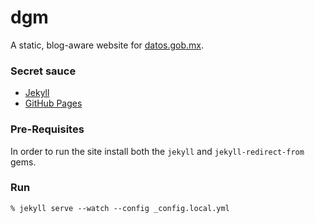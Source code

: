 dgm
===

A static, blog-aware website for [datos.gob.mx](http://datos.gob.mx).

### Secret sauce

- [Jekyll](http://jekyllrb.com/)
- [GitHub Pages](https://pages.github.com/)

### Pre-Requisites

In order to run the site install both the `jekyll` and `jekyll-redirect-from` gems.

### Run

```
% jekyll serve --watch --config _config.local.yml
```